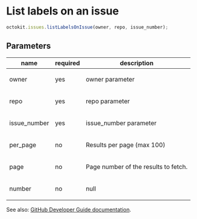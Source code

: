 # List labels on an issue

```js
octokit.issues.listLabelsOnIssue(owner, repo, issue_number);
```

## Parameters

<table>
  <thead>
    <tr>
      <th>name</th>
      <th>required</th>
      <th>description</th>
    </tr>
  </thead>
  <tbody>
    <tr><td>owner</td><td>yes</td><td>

owner parameter

</td></tr>
<tr><td>repo</td><td>yes</td><td>

repo parameter

</td></tr>
<tr><td>issue_number</td><td>yes</td><td>

issue_number parameter

</td></tr>
<tr><td>per_page</td><td>no</td><td>

Results per page (max 100)

</td></tr>
<tr><td>page</td><td>no</td><td>

Page number of the results to fetch.

</td></tr>
<tr><td>number</td><td>no</td><td>

null

</td></tr>
  </tbody>
</table>

See also: [GitHub Developer Guide documentation](endpoint.documentationUrl).
